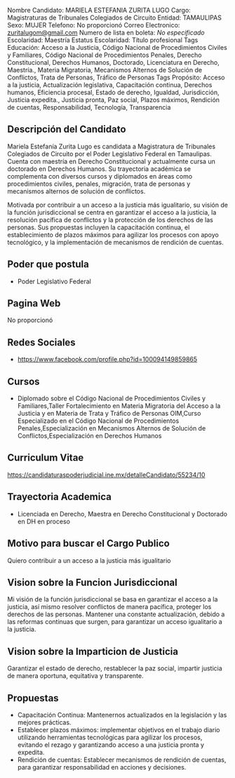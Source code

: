Nombre Candidato: MARIELA ESTEFANIA ZURITA LUGO
Cargo: Magistraturas de Tribunales Colegiados de Circuito
Entidad: TAMAULIPAS
Sexo: MUJER
Telefono: No proporcionó
Correo Electronico: zuritalugom@gmail.com
Numero de lista en boleta: *No especificado*
Escolaridad: Maestría
Estatus Escolaridad: Título profesional
Tags Educación: Acceso a la Justicia, Código Nacional de Procedimientos Civiles y Familiares, Código Nacional de Procedimientos Penales, Derecho Constitucional, Derechos Humanos, Doctorado, Licenciatura en Derecho, Maestría., Materia Migratoria, Mecanismos Alternos de Solución de Conflictos, Trata de Personas, Tráfico de Personas
Tags Propósito: Acceso a la justicia, Actualización legislativa, Capacitación continua, Derechos humanos, Eficiencia procesal, Estado de derecho, Igualdad, Jurisdicción, Justicia expedita., Justicia pronta, Paz social, Plazos máximos, Rendición de cuentas, Responsabilidad, Tecnología, Transparencia


## Descripción del Candidato 

Mariela Estefanía Zurita Lugo es candidata a Magistratura de Tribunales Colegiados de Circuito por el Poder Legislativo Federal en Tamaulipas. Cuenta con maestría en Derecho Constitucional y actualmente cursa un doctorado en Derechos Humanos. Su trayectoria académica se complementa con diversos cursos y diplomados en áreas como procedimientos civiles, penales, migración, trata de personas y mecanismos alternos de solución de conflictos.

Motivada por contribuir a un acceso a la justicia más igualitario, su visión de la función jurisdiccional se centra en garantizar el acceso a la justicia, la resolución pacífica de conflictos y la protección de los derechos de las personas. Sus propuestas incluyen la capacitación continua, el establecimiento de plazos máximos para agilizar los procesos con apoyo tecnológico, y la implementación de mecanismos de rendición de cuentas.


## Poder que postula

- Poder Legislativo Federal


## Pagina Web

No proporcionó


## Redes Sociales

- https://www.facebook.com/profile.php?id=100094149859865


## Cursos

- Diplomado sobre el Código Nacional de Procedimientos Civiles y Familiares,Taller Fortalecimiento en Materia Migratoria del Acceso a la Justicia y en Materia de Trata y Tráfico de Personas OIM,Curso Especializado en el Código Nacional de Procedimientos Penales,Especialización en Mecanismos Alternos de Solución de Conflictos,Especialización en Derechos Humanos


## Curriculum Vitae

https://candidaturaspoderjudicial.ine.mx/detalleCandidato/55234/10


## Trayectoria Academica

- Licenciada en Derecho, Maestra en Derecho Constitucional y Doctorado en DH en proceso


## Motivo para buscar el Cargo Publico

Quiero contribuir a un acceso a la justicia más igualitario


## Vision sobre la Funcion Jurisdiccional

Mi visión de la función jurisdiccional se basa en garantizar el acceso a la justicia, así mismo resolver conflictos de manera pacífica, proteger los derechos de las personas. Mantener una constante actualización, debido a las reformas continuas que surgen, para garantizar un acceso igualitario a la justicia.


## Vision sobre la Imparticion de Justicia

Garantizar el estado de derecho, restablecer la paz social, impartir justicia de manera oportuna, equitativa y transparente.


## Propuestas

- Capacitación Continua: Mantenernos actualizados en la legislación y las mejores prácticas.
- Establecer plazos máximos: implementar objetivos en el trabajo diario utilizando herramientas tecnológicas para agilizar los procesos, evitando el rezago y garantizando acceso a una justicia pronta y expedita.
- Rendición de cuentas: Establecer mecanismos de rendición de cuentas, para garantizar responsabilidad en acciones y decisiones.

